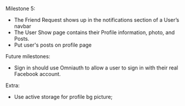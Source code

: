 Milestone 5:
- The Friend Request shows up in the notifications section of a User’s navbar
- The User Show page contains their Profile information, photo, and Posts.
- Put user's posts on profile page

Future milestones:
- Sign in should use Omniauth to allow a user to sign in with their real Facebook account.

Extra:
- Use active storage for profile bg picture;